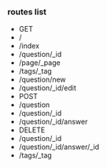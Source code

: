 ### routes list

* GET
 * /
 * /index
 * /question/_id
 * /page/_page
 * /tags/_tag
 * /question/new
 * /question/_id/edit
* POST
 * /question
 * /question/_id
 * /question/_id/answer
* DELETE
 * /question/_id
 * /question/_id/answer/_id
 * /tags/_tag
